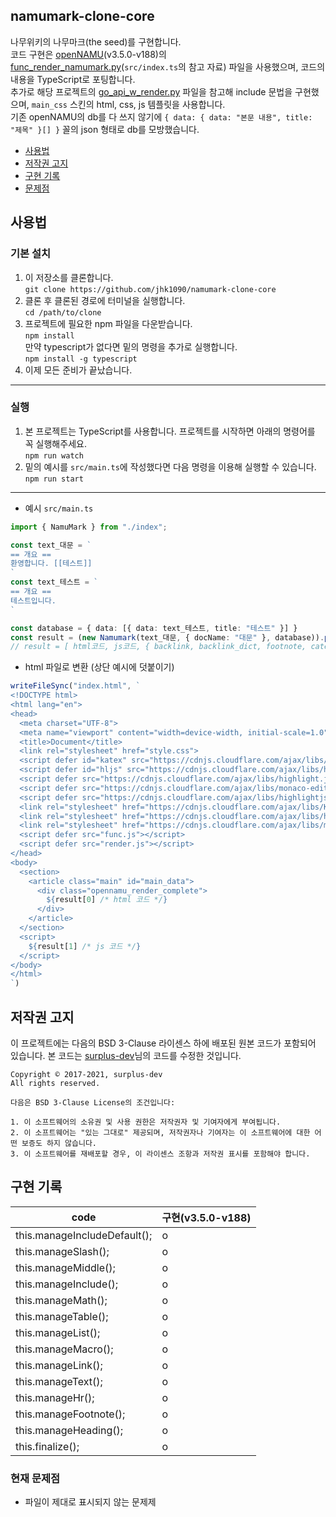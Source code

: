 ## namumark-clone-core

나무위키의 나무마크(the seed)를 구현합니다.\
코드 구현은 [openNAMU](https://github.com/openNAMU/openNAMU)(v3.5.0-v188)의 [func_render_namumark.py](https://github.com/openNAMU/openNAMU/blob/v3.5.0-v188/route/tool/func_render_namumark.py)(`src/index.ts`의 참고 자료) 파일을 사용했으며, 코드의 내용을 TypeScript로 포팅합니다.\
추가로 해당 프로젝트의 [go_api_w_render.py](https://github.com/openNAMU/openNAMU/blob/v3.5.0-v188/route/go_api_w_render.py) 파일을 참고해 include 문법을 구현했으며, `main_css` 스킨의 html, css, js 템플릿을 사용합니다.\
기존 openNAMU의 db를 다 쓰지 않기에 `{ data: { data: "본문 내용", title: "제목" }[] }` 꼴의 json 형태로 db를 모방했습니다.

 - [사용법](#사용법)
 - [저작권 고지](#저작권-고지)
 - [구현 기록](#구현-기록)
 - [문제점](#문제점)

## 사용법
<h3>기본 설치</h3>

 1. 이 저장소를 클론합니다.\
 `git clone https://github.com/jhk1090/namumark-clone-core`
 1. 클론 후 클론된 경로에 터미널을 실행합니다.\
 `cd /path/to/clone`
 1. 프로젝트에 필요한 npm 파일을 다운받습니다.\
 `npm install`\
 만약 typescript가 없다면 밑의 명령을 추가로 실행합니다.\
 `npm install -g typescript`
 1. 이제 모든 준비가 끝났습니다.
---
<h3>실행</h3>

 1. 본 프로젝트는 TypeScript를 사용합니다. 프로젝트를 시작하면 아래의 명령어를 꼭 실행해주세요.\
 `npm run watch`
 1. 밑의 예시를 `src/main.ts`에 작성했다면 다음 명령을 이용해 실행할 수 있습니다.\
 `npm run start`
---
 * 예시 `src/main.ts`
```ts
import { NamuMark } from "./index";

const text_대문 = `
== 개요 ==
환영합니다. [[테스트]]
`
const text_테스트 = `
== 개요 ==
테스트입니다.
`

const database = { data: [{ data: text_테스트, title: "테스트" }] }
const result = (new Namumark(text_대문, { docName: "대문" }, database)).parse()
// result = [ html코드, js코드, { backlink, backlink_dict, footnote, category, temp_storage, link_count } ]

```

 * html 파일로 변환 (상단 예시에 덧붙이기)
```ts
writeFileSync("index.html", `
<!DOCTYPE html>
<html lang="en">
<head>
  <meta charset="UTF-8">
  <meta name="viewport" content="width=device-width, initial-scale=1.0">
  <title>Document</title>
  <link rel="stylesheet" href="style.css">
  <script defer id="katex" src="https://cdnjs.cloudflare.com/ajax/libs/KaTeX/0.16.9/katex.min.js" integrity="sha512-LQNxIMR5rXv7o+b1l8+N1EZMfhG7iFZ9HhnbJkTp4zjNr5Wvst75AqUeFDxeRUa7l5vEDyUiAip//r+EFLLCyA==" crossorigin="anonymous" referrerpolicy="no-referrer"></script>
  <script defer id="hljs" src="https://cdnjs.cloudflare.com/ajax/libs/highlight.js/11.8.0/highlight.min.js" integrity="sha512-rdhY3cbXURo13l/WU9VlaRyaIYeJ/KBakckXIvJNAQde8DgpOmE+eZf7ha4vdqVjTtwQt69bD2wH2LXob/LB7Q==" crossorigin="anonymous" referrerpolicy="no-referrer"></script>
  <script defer src="https://cdnjs.cloudflare.com/ajax/libs/highlight.js/11.8.0/languages/x86asm.min.js" integrity="sha512-HeAchnWb+wLjUb2njWKqEXNTDlcd1QcyOVxb+Mc9X0bWY0U5yNHiY5hTRUt/0twG8NEZn60P3jttqBvla/i2gA==" crossorigin="anonymous" referrerpolicy="no-referrer"></script>
  <script defer src="https://cdnjs.cloudflare.com/ajax/libs/monaco-editor/0.48.0/min/vs/loader.min.js" integrity="sha512-ZG31AN9z/CQD1YDDAK4RUAvogwbJHv6bHrumrnMLzdCrVu4HeAqrUX7Jsal/cbUwXGfaMUNmQU04tQ8XXl5Znw==" crossorigin="anonymous" referrerpolicy="no-referrer"></script>
  <script defer src="https://cdnjs.cloudflare.com/ajax/libs/highlightjs-line-numbers.js/2.8.0/highlightjs-line-numbers.min.js"></script>
  <link rel="stylesheet" href="https://cdnjs.cloudflare.com/ajax/libs/KaTeX/0.16.9/katex.min.css" integrity="sha512-fHwaWebuwA7NSF5Qg/af4UeDx9XqUpYpOGgubo3yWu+b2IQR4UeQwbb42Ti7gVAjNtVoI/I9TEoYeu9omwcC6g==" crossorigin="anonymous" referrerpolicy="no-referrer" />
  <link rel="stylesheet" href="https://cdnjs.cloudflare.com/ajax/libs/highlight.js/11.8.0/styles/default.min.css" integrity="sha512-hasIneQUHlh06VNBe7f6ZcHmeRTLIaQWFd43YriJ0UND19bvYRauxthDg8E4eVNPm9bRUhr5JGeqH7FRFXQu5g==" crossorigin="anonymous" referrerpolicy="no-referrer" />
  <link rel="stylesheet" href="https://cdnjs.cloudflare.com/ajax/libs/monaco-editor/0.41.0/min/vs/editor/editor.main.min.css" integrity="sha512-MFDhxgOYIqLdcYTXw7en/n5BshKoduTitYmX8TkQ+iJOGjrWusRi8+KmfZOrgaDrCjZSotH2d1U1e/Z1KT6nWw==" crossorigin="anonymous" referrerpolicy="no-referrer" />
  <script defer src="func.js"></script>
  <script defer src="render.js"></script>
</head>
<body>
  <section>
    <article class="main" id="main_data">
      <div class="opennamu_render_complete">
        ${result[0] /* html 코드 */}
      </div>
    </article>
  </section>
  <script>
    ${result[1] /* js 코드 */}
  </script> 
</body>
</html>  
`)
```

## 저작권 고지

이 프로젝트에는 다음의 BSD 3-Clause 라이센스 하에 배포된 원본 코드가 포함되어 있습니다. 본 코드는 [surplus-dev](https://github.com/surplus-dev)님의 코드를 수정한 것입니다.

```
Copyright © 2017-2021, surplus-dev
All rights reserved.

다음은 BSD 3-Clause License의 조건입니다:

1. 이 소프트웨어의 소유권 및 사용 권한은 저작권자 및 기여자에게 부여됩니다.
2. 이 소프트웨어는 "있는 그대로" 제공되며, 저작권자나 기여자는 이 소프트웨어에 대한 어떤 보증도 하지 않습니다.
3. 이 소프트웨어를 재배포할 경우, 이 라이센스 조항과 저작권 표시를 포함해야 합니다.
```

## 구현 기록

code | 구현(v3.5.0-v188)
--- | ---
this.manageIncludeDefault(); | o
this.manageSlash(); | o
this.manageMiddle(); | o
this.manageInclude(); | o
this.manageMath(); | o
this.manageTable(); | o
this.manageList(); | o
this.manageMacro(); | o
this.manageLink(); | o
this.manageText(); | o
this.manageHr(); | o
this.manageFootnote(); | o
this.manageHeading(); | o
this.finalize(); | o

### 현재 문제점

 * 파일이 제대로 표시되지 않는 문제제